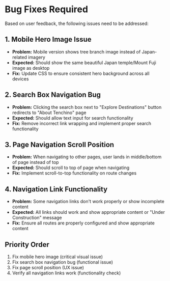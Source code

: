 # Bug Fixes Required

Based on user feedback, the following issues need to be addressed:

## 1. Mobile Hero Image Issue
- **Problem:** Mobile version shows tree branch image instead of Japan-related imagery
- **Expected:** Should show the same beautiful Japan temple/Mount Fuji image as desktop
- **Fix:** Update CSS to ensure consistent hero background across all devices

## 2. Search Box Navigation Bug
- **Problem:** Clicking the search box next to "Explore Destinations" button redirects to "About Tenchino" page
- **Expected:** Should allow text input for search functionality
- **Fix:** Remove incorrect link wrapping and implement proper search functionality

## 3. Page Navigation Scroll Position
- **Problem:** When navigating to other pages, user lands in middle/bottom of page instead of top
- **Expected:** Should scroll to top of page when navigating
- **Fix:** Implement scroll-to-top functionality on route changes

## 4. Navigation Link Functionality
- **Problem:** Some navigation links don't work properly or show incomplete content
- **Expected:** All links should work and show appropriate content or "Under Construction" message
- **Fix:** Ensure all routes are properly configured and show appropriate content

## Priority Order
1. Fix mobile hero image (critical visual issue)
2. Fix search box navigation bug (functional issue)
3. Fix page scroll position (UX issue)
4. Verify all navigation links work (functionality check)

